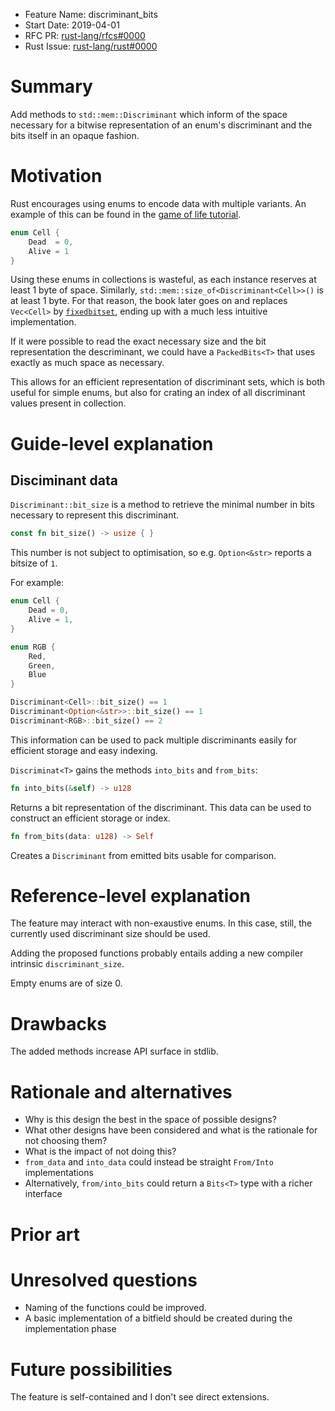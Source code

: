 - Feature Name: discriminant_bits
- Start Date: 2019-04-01
- RFC PR: [rust-lang/rfcs#0000](https://github.com/rust-lang/rfcs/pull/0000)
- Rust Issue: [rust-lang/rust#0000](https://github.com/rust-lang/rust/issues/0000)

# Summary
[summary]: #summary

Add methods to `std::mem::Discriminant` which inform of the space necessary for a bitwise representation of an enum's discriminant and the bits itself in an opaque fashion.

# Motivation
[motivation]: #motivation

Rust encourages using enums to encode data with multiple variants.
An example of this can be found in the [game of life tutorial][game-of-life-tutorial].

```rust
enum Cell {
    Dead  = 0,
    Alive = 1
}
```

Using these enums in collections is wasteful, as each instance reserves at least 1 byte of space.
Similarly, `std::mem::size_of<Discriminant<Cell>>()` is at least 1 byte.
For that reason, the book later goes on and replaces `Vec<Cell>` by [`fixedbitset`][game-of-life-exercise], ending up with a much less intuitive implementation.

If it were possible to read the exact necessary size and the bit representation the descriminant, we could have a `PackedBits<T>` that uses exactly as much space as necessary.

This allows for an efficient representation of discriminant sets, which is both useful for simple enums, but also for crating an index of all discriminant values present in collection.

# Guide-level explanation
[guide-level-explanation]: #guide-level-explanation

## Disciminant data

`Discriminant::bit_size` is a method to retrieve the minimal number in bits necessary to represent this discriminant.

```rust
const fn bit_size() -> usize { }
```

This number is not subject to optimisation, so e.g. `Option<&str>` reports a bitsize of `1`.

For example:

```rust
enum Cell {
    Dead = 0,
    Alive = 1,
}

enum RGB {
    Red,
    Green,
    Blue
}

Discriminant<Cell>::bit_size() == 1
Discriminant<Option<&str>>::bit_size() == 1
Discriminant<RGB>::bit_size() == 2
```

This information can be used to pack multiple discriminants easily for efficient storage and easy indexing.

`Discriminat<T>` gains the methods `into_bits` and `from_bits`:

```rust
fn into_bits(&self) -> u128
```

Returns a bit representation of the discriminant.
This data can be used to construct an efficient storage or index.

```rust
fn from_bits(data: u128) -> Self
```

Creates a `Discriminant` from emitted bits usable for comparison.

# Reference-level explanation
[reference-level-explanation]: #reference-level-explanation

The feature may interact with non-exaustive enums.
In this case, still, the currently used discriminant size should be used.

Adding the proposed functions probably entails adding a new compiler intrinsic `discriminant_size`.

Empty enums are of size 0.

# Drawbacks
[drawbacks]: #drawbacks

The added methods increase API surface in stdlib.

# Rationale and alternatives
[rationale-and-alternatives]: #rationale-and-alternatives

- Why is this design the best in the space of possible designs?
- What other designs have been considered and what is the rationale for not choosing them?
- What is the impact of not doing this?
- `from_data` and `into_data` could instead be straight `From/Into` implementations
- Alternatively, `from/into_bits` could return a `Bits<T>` type with a richer interface

# Prior art
[prior-art]: #prior-art

# Unresolved questions
[unresolved-questions]: #unresolved-questions

- Naming of the functions could be improved.
- A basic implementation of a bitfield should be created during the implementation phase

# Future possibilities
[future-possibilities]: #future-possibilities

The feature is self-contained and I don't see direct extensions.

[game-of-life-tutorial]: https://rustwasm.github.io/docs/book/game-of-life/implementing.html
[game-of-life-exercise]: https://rustwasm.github.io/docs/book/game-of-life/implementing.html#exercises
